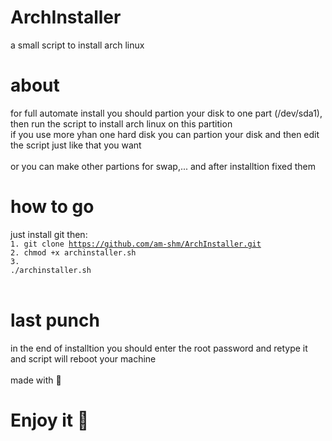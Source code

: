 # ArchInstaller
a small script to install arch linux 

# about
for full automate install you should partion your disk to one part (/dev/sda1), then run the script to install arch linux on this partition<br>
if you use more yhan one hard disk you can partion your disk and then edit the script just like that you want<br>
<br>
or you can make other partions for swap,... and after installtion fixed them 

# how to go
just install git then:<br>
<code>1. git clone https://github.com/am-shm/ArchInstaller.git</code><br>
<code>2. chmod +x archinstaller.sh</code><br>
<code>3. ./archinstaller.sh</code>
<br><br>

# last punch
in the end of installtion you should enter the root password and retype it and script will reboot your machine
<br><br>
made with 💙
<br>
<h1>Enjoy it 🍬</h1>

